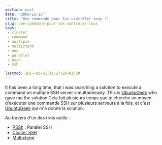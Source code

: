 ```yaml
---
section: post
date: "2008-11-13"
title: "Une commande pour les contrôler tous !"
slug: une-commande-pour-les-controler-tous
tags:
 - cluster
 - command
 - multiple
 - multixterm
 - one
 - parallel
 - pssh
 - ssh

lastmod: 2017-03-01T11:27:26+01:00
---
```


It has been a long time, that i was searching a solution to execute a command on multiple SSH server simultaneously. This is [UbuntuGeek](http://www.ubuntugeek.com/execute-commands-simultaneously-on-multiple-servers-using-psshcluster-sshmultixterm.html) who gave me the solution.Cela fait plusieurs temps que je cherche un moyen d'exécuter une commande SSH sur plusieurs serveurs à la fois, et c'est [UbuntuGeek](http://www.ubuntugeek.com/execute-commands-simultaneously-on-multiple-servers-using-psshcluster-sshmultixterm.html) qui m'a donné la solution.

Au travers d'un des trois outils :[](http://www.theether.org/pssh/)

  * [PSSh](http://www.theether.org/pssh/) : Parallel SSH	
  * [Cluster SSH](http://clusterssh.sourceforge.net/)
  * [Multixterm](http://freshmeat.net/redir/multixterm/28933/url_tgz/multixterm)


